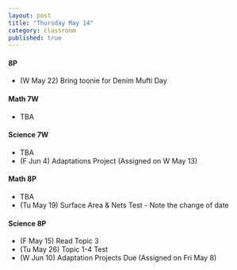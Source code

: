 ```yaml
---
layout: post
title: "Thursday May 14"
category: classroom
published: true
---
```

#### 8P
* (W May 22) Bring toonie for Denim Mufti Day

#### Math 7W
* TBA

#### Science 7W
* TBA
* (F Jun 4) Adaptations Project (Assigned on W May 13)

#### Math 8P
* TBA
* (Tu May 19) Surface Area & Nets Test - Note the change of date 

#### Science 8P
* (F May 15) Read Topic 3
* (Tu May 26) Topic 1-4 Test
* (W Jun 10) Adaptation Projects Due (Assigned on Fri May 8)
